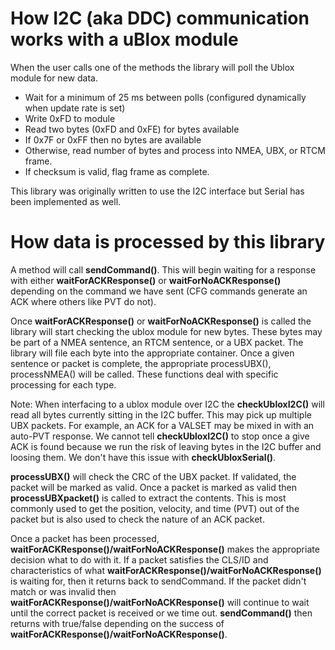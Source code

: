 How I2C (aka DDC) communication works with a uBlox module
===========================================================

When the user calls one of the methods the library will poll the Ublox module for new data. 

* Wait for a minimum of 25 ms between polls (configured dynamically when update rate is set)
* Write 0xFD to module
* Read two bytes (0xFD and 0xFE) for bytes available
* If 0x7F or 0xFF then no bytes are available
* Otherwise, read number of bytes and process into NMEA, UBX, or RTCM frame.
* If checksum is valid, flag frame as complete.

This library was originally written to use the I2C interface but Serial has been implemented as well.

How data is processed by this library
===========================================================

A method will call **sendCommand()**. This will begin waiting for a response with either **waitForACKResponse()** or **waitForNoACKResponse()** depending on the command we have sent (CFG commands generate an ACK where others like PVT do not).

Once **waitForACKResponse()** or **waitForNoACKResponse()** is called the library will start checking the ublox module for new bytes. These bytes may be part of a NMEA sentence, an RTCM sentence, or a UBX packet. The library will file each byte into the appropriate container. Once a given sentence or packet is complete, the appropriate processUBX(), processNMEA() will be called. These functions deal with specific processing for each type.

Note: When interfacing to a ublox module over I2C the **checkUbloxI2C()** will read all bytes currently sitting in the I2C buffer. This may pick up multiple UBX packets. For example, an ACK for a VALSET may be mixed in with an auto-PVT response. We cannot tell **checkUbloxI2C()** to stop once a give ACK is found because we run the risk of leaving bytes in the I2C buffer and loosing them. We don't have this issue with **checkUbloxSerial()**.

**processUBX()** will check the CRC of the UBX packet. If validated, the packet will be marked as valid. Once a packet is marked as valid then **processUBXpacket()** is called to extract the contents. This is most commonly used to get the position, velocity, and time (PVT) out of the packet but is also used to check the nature of an ACK packet.

Once a packet has been processed, **waitForACKResponse()/waitForNoACKResponse()** makes the appropriate decision what to do with it. If a packet satisfies the CLS/ID and characteristics of what **waitForACKResponse()/waitForNoACKResponse()** is waiting for, then it returns back to sendCommand. If the packet didn't match or was invalid then **waitForACKResponse()/waitForNoACKResponse()** will continue to wait until the correct packet is received or we time out. **sendCommand()** then returns with true/false depending on the success of **waitForACKResponse()/waitForNoACKResponse()**.

